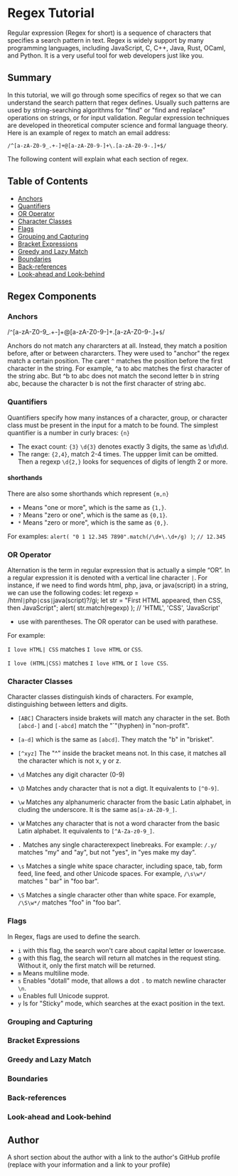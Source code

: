 # Regex Tutorial

Regular expression (Regex for short) is a sequence of characters that specifies a search pattern in text. Regex is widely support by many programming languages, including JavaScript, C, C++, Java, Rust, OCaml, and Python. It is a very useful tool for web developers just like you.

## Summary

In this tutorial, we will go through some specifics of regex so that we can understand the search pattern that regex defines. Usually such patterns are used by string-searching algorithms for "find" or "find and replace" operations on strings, or for input validation. Regular expression techniques are developed in theoretical computer science and formal language theory.
Here is an example of regex to match an email address:

`/^[a-zA-Z0-9_.+-]+@[a-zA-Z0-9-]+\.[a-zA-Z0-9-.]+$/`

The following content will explain what each section of regex.

## Table of Contents

- [Anchors](#anchors)
- [Quantifiers](#quantifiers)
- [OR Operator](#or-operator)
- [Character Classes](#character-classes)
- [Flags](#flags)
- [Grouping and Capturing](#grouping-and-capturing)
- [Bracket Expressions](#bracket-expressions)
- [Greedy and Lazy Match](#greedy-and-lazy-match)
- [Boundaries](#boundaries)
- [Back-references](#back-references)
- [Look-ahead and Look-behind](#look-ahead-and-look-behind)

## Regex Components

### Anchors

/`^`[a-zA-Z0-9_.+-]+@[a-zA-Z0-9-]+\.[a-zA-Z0-9-.]+`$`/

Anchors do not match any chararcters at all. Instead, they match a position before, after or between chararcters. They were used to "anchor" the regex match a certain position. 
The caret `^` matches the position before the first character in the string. For example, ^a to abc matches the first character of the string abc. But ^b to abc does not match the second letter b in string abc, because the character b is not the first character of string abc. 

### Quantifiers

Quantifiers specify how many instances of a character, group, or character class must be present in the input for a match to be found.
The simplest quantifier is a number in curly braces: `{n}`

* The exact count: `{3}`
`\d{3}` denotes exactly 3 digits, the same as \d\d\d.
* The range: `{2,4}`, match 2-4 times. The uppper limit can be omitted.  Then a regexp `\d{2,}` looks for sequences of digits of length 2 or more.
#### shorthands
There are also some shorthands which represent `{m,n}`
* `+` Means "one or more", which is the same as `{1,}`.
* `?` Means "zero or one", which is the same as `{0,1}`.
* `*` Means "zero or more", which is the same as `{0,}`.

For examples: `alert( "0 1 12.345 7890".match(/\d+\.\d+/g) )`; `// 12.345`
### OR Operator
Alternation is the term in regular expression that is actually a simple “OR”. In a regular expression it is denoted with a vertical line character `|`.
For instance, if we need to find words html, php, java, or java(script) in a string, we can use the following codes: 
let regexp = /html`|`php`|`css`|`java(script)?/gi;
let str = "First HTML appeared, then CSS, then JavaScript";
alert( str.match(regexp) ); // 'HTML', 'CSS', 'JavaScript'
* use with parentheses. The OR operator can be used with parathese.

For example:

`I love HTML| CSS` matches `I love HTML` or `CSS`.

`I love (HTML|CSS)` matches `I love HTML` or `I love CSS`.

### Character Classes

Character classes distinguish kinds of characters. For example, distinguishing between letters and digits.


* `[ABC]` Characters inside brakets will match any character in the set. Both `[abcd-]` and `[-abcd]` match the "`"(hyphen) in "non-profit".
* `[a-d]` which is the same as `[abcd]`. They match the "b" in "brisket". 
* `[^xyz]` The "^" inside the bracket means not. In this case, it matches all the character which is not x, y or z. 
* `\d` Matches any digit character (0-9)
* `\D` Matches andy character that is not a digt. It equivalents to `[^0-9]`.
* `\w` Matches any alphanumeric character from the basic Latin alphabet, in cluding the underscore. It is the same as`[a-zA-Z0-9_]`.
* `\W` Matches any character that is not a word character from the basic Latin alphabet. It equivalents to `[^A-Za-z0-9_]`.
*  `.` Matches any single characterexpect linebreaks. For example: `/.y/` matches "my" and "ay", but not "yes", in "yes make my day".
* `\s` Matches a single white space character, including space, tab, form feed, line feed, and other Unicode spaces. For example, `/\s\w*/` matches " bar" in "foo bar".

* `\S` Matches a single character other than white space. For example, `/\S\w*/` matches "foo" in "foo bar".

### Flags
In Regex, flags are used to define the search.
* `i` with this flag, the search won't care about capital letter or lowercase.
* `g` with this flag, the search will return all matches in the request sting. Without it, only the first match will be returned. 
* `m` Means multiline mode. 
* `s` Enables "dotall" mode, that allows a dot `.` to match newline character `\n`.
* `u` Enables full Unicode supprot. 
* `y` Is for "Sticky" mode, which searches at the exact position in the text. 

### Grouping and Capturing



### Bracket Expressions

### Greedy and Lazy Match

### Boundaries

### Back-references

### Look-ahead and Look-behind

## Author

A short section about the author with a link to the author's GitHub profile (replace with your information and a link to your profile)

